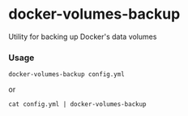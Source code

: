 docker-volumes-backup
=====================

Utility for backing up Docker's data volumes

### Usage

`docker-volumes-backup config.yml`

or

`cat config.yml | docker-volumes-backup`
